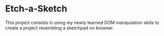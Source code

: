 # Etch-a-Sketch

This project consists in using my newly learned DOM manipulation skills to create a project resembling a sketchpad on browser.